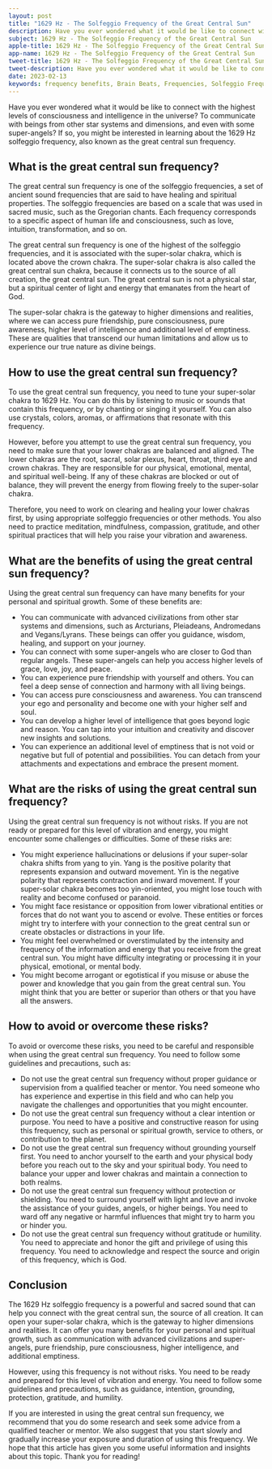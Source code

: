 ```yaml
---
layout: post
title: "1629 Hz - The Solfeggio Frequency of the Great Central Sun"
description: Have you ever wondered what it would be like to connect with the highest levels of consciousness and intelligence in the universe? To communicate with beings from other star systems and dimensions, and even with some super-angels? If so, you might be interested in learning about the 1629 Hz solfeggio frequency, also known as the great central sun frequency.
subject: 1629 Hz - The Solfeggio Frequency of the Great Central Sun
apple-title: 1629 Hz - The Solfeggio Frequency of the Great Central Sun
app-name: 1629 Hz - The Solfeggio Frequency of the Great Central Sun
tweet-title: 1629 Hz - The Solfeggio Frequency of the Great Central Sun
tweet-description: Have you ever wondered what it would be like to connect with the highest levels of consciousness and intelligence in the universe? To communicate with beings from other star systems and dimensions, and even with some super-angels? If so, you might be interested in learning about the 1629 Hz solfeggio frequency, also known as the great central sun frequency.
date: 2023-02-13
keywords: frequency benefits, Brain Beats, Frequencies, Solfeggio Frequency, super-solar chakra, great central sun frequency, 1629 Hz, brainwave entrainment, sound therapy, 1629 Hz frequency benefits
---
```


Have you ever wondered what it would be like to connect with the highest levels of consciousness and intelligence in the universe? To communicate with beings from other star systems and dimensions, and even with some super-angels? If so, you might be interested in learning about the 1629 Hz solfeggio frequency, also known as the great central sun frequency.

## What is the great central sun frequency?

The great central sun frequency is one of the solfeggio frequencies, a set of ancient sound frequencies that are said to have healing and spiritual properties. The solfeggio frequencies are based on a scale that was used in sacred music, such as the Gregorian chants. Each frequency corresponds to a specific aspect of human life and consciousness, such as love, intuition, transformation, and so on.

The great central sun frequency is one of the highest of the solfeggio frequencies, and it is associated with the super-solar chakra, which is located above the crown chakra. The super-solar chakra is also called the great central sun chakra, because it connects us to the source of all creation, the great central sun. The great central sun is not a physical star, but a spiritual center of light and energy that emanates from the heart of God.

The super-solar chakra is the gateway to higher dimensions and realities, where we can access pure friendship, pure consciousness, pure awareness, higher level of intelligence and additional level of emptiness. These are qualities that transcend our human limitations and allow us to experience our true nature as divine beings.

## How to use the great central sun frequency?

To use the great central sun frequency, you need to tune your super-solar chakra to 1629 Hz. You can do this by listening to music or sounds that contain this frequency, or by chanting or singing it yourself. You can also use crystals, colors, aromas, or affirmations that resonate with this frequency.

However, before you attempt to use the great central sun frequency, you need to make sure that your lower chakras are balanced and aligned. The lower chakras are the root, sacral, solar plexus, heart, throat, third eye and crown chakras. They are responsible for our physical, emotional, mental, and spiritual well-being. If any of these chakras are blocked or out of balance, they will prevent the energy from flowing freely to the super-solar chakra.

Therefore, you need to work on clearing and healing your lower chakras first, by using appropriate solfeggio frequencies or other methods. You also need to practice meditation, mindfulness, compassion, gratitude, and other spiritual practices that will help you raise your vibration and awareness.

## What are the benefits of using the great central sun frequency?

Using the great central sun frequency can have many benefits for your personal and spiritual growth. Some of these benefits are:

- You can communicate with advanced civilizations from other star systems and dimensions, such as Arcturians, Pleiadeans, Andromedans and Vegans/Lyrans. These beings can offer you guidance, wisdom, healing, and support on your journey.
- You can connect with some super-angels who are closer to God than regular angels. These super-angels can help you access higher levels of grace, love, joy, and peace.
- You can experience pure friendship with yourself and others. You can feel a deep sense of connection and harmony with all living beings.
- You can access pure consciousness and awareness. You can transcend your ego and personality and become one with your higher self and soul.
- You can develop a higher level of intelligence that goes beyond logic and reason. You can tap into your intuition and creativity and discover new insights and solutions.
- You can experience an additional level of emptiness that is not void or negative but full of potential and possibilities. You can detach from your attachments and expectations and embrace the present moment.

## What are the risks of using the great central sun frequency?

Using the great central sun frequency is not without risks. If you are not ready or prepared for this level of vibration and energy, you might encounter some challenges or difficulties. Some of these risks are:

- You might experience hallucinations or delusions if your super-solar chakra shifts from yang to yin. Yang is the positive polarity that represents expansion and outward movement. Yin is the negative polarity that represents contraction and inward movement. If your super-solar chakra becomes too yin-oriented, you might lose touch with reality and become confused or paranoid.
- You might face resistance or opposition from lower vibrational entities or forces that do not want you to ascend or evolve. These entities or forces might try to interfere with your connection to the great central sun or create obstacles or distractions in your life.
- You might feel overwhelmed or overstimulated by the intensity and frequency of the information and energy that you receive from the great central sun. You might have difficulty integrating or processing it in your physical, emotional, or mental body.
- You might become arrogant or egotistical if you misuse or abuse the power and knowledge that you gain from the great central sun. You might think that you are better or superior than others or that you have all the answers.

## How to avoid or overcome these risks?

To avoid or overcome these risks, you need to be careful and responsible when using the great central sun frequency. You need to follow some guidelines and precautions, such as:

- Do not use the great central sun frequency without proper guidance or supervision from a qualified teacher or mentor. You need someone who has experience and expertise in this field and who can help you navigate the challenges and opportunities that you might encounter.
- Do not use the great central sun frequency without a clear intention or purpose. You need to have a positive and constructive reason for using this frequency, such as personal or spiritual growth, service to others, or contribution to the planet.
- Do not use the great central sun frequency without grounding yourself first. You need to anchor yourself to the earth and your physical body before you reach out to the sky and your spiritual body. You need to balance your upper and lower chakras and maintain a connection to both realms.
- Do not use the great central sun frequency without protection or shielding. You need to surround yourself with light and love and invoke the assistance of your guides, angels, or higher beings. You need to ward off any negative or harmful influences that might try to harm you or hinder you.
- Do not use the great central sun frequency without gratitude or humility. You need to appreciate and honor the gift and privilege of using this frequency. You need to acknowledge and respect the source and origin of this frequency, which is God.

## Conclusion

The 1629 Hz solfeggio frequency is a powerful and sacred sound that can help you connect with the great central sun, the source of all creation. It can open your super-solar chakra, which is the gateway to higher dimensions and realities. It can offer you many benefits for your personal and spiritual growth, such as communication with advanced civilizations and super-angels, pure friendship, pure consciousness, higher intelligence, and additional emptiness.

However, using this frequency is not without risks. You need to be ready and prepared for this level of vibration and energy. You need to follow some guidelines and precautions, such as guidance, intention, grounding, protection, gratitude, and humility.

If you are interested in using the great central sun frequency, we recommend that you do some research and seek some advice from a qualified teacher or mentor. We also suggest that you start slowly and gradually increase your exposure and duration of using this frequency. We hope that this article has given you some useful information and insights about this topic. Thank you for reading!